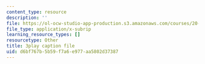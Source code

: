 ```yaml
---
content_type: resource
description: ''
file: https://ol-ocw-studio-app-production.s3.amazonaws.com/courses/20-219-becoming-the-next-bill-nye-writing-and-hosting-the-educational-show-january-iap-2015/d6bf767b5b59f7a6e977aa5802d37387_AjK2zF9yN0k.srt
file_type: application/x-subrip
learning_resource_types: []
resourcetype: Other
title: 3play caption file
uid: d6bf767b-5b59-f7a6-e977-aa5802d37387
---
```

